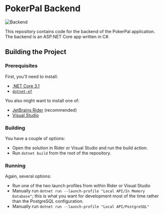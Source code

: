 # PokerPal Backend

![Backend](https://github.com/PokerPal/PokerPal/workflows/Backend/badge.svg)

This repository contains code for the backend of the PokerPal application. The backend is an ASP.NET 
Core app written in C#.

## Building the Project

### Prerequisites

First, you'll need to install:

- [.NET Core 3.1](https://docs.microsoft.com/en-us/dotnet/core/install/sdk)
- [`dotnet-ef`](https://docs.microsoft.com/en-us/ef/core/miscellaneous/cli/dotnet)

You also might want to install one of:

- [JetBrains Rider](https://www.jetbrains.com/rider/) (recommended)
- [Visual Studio](https://visualstudio.microsoft.com/)

### Building

You have a couple of options:

- Open the solution in Rider or Visual Studio and run the build action.
- Run `dotnet build` from the root of the repository.

### Running

Again, several options:

- Run one of the two launch profiles from within Rider or Visual Studio
- Manually run `dotnet run --launch-profile "Local API/In Memory Database"`; this is what you want 
  for development most of the time rather than the PostgreSQL configuration.
- Manually run `dotnet run --launch-profile "Local API/PostgreSQL"`

